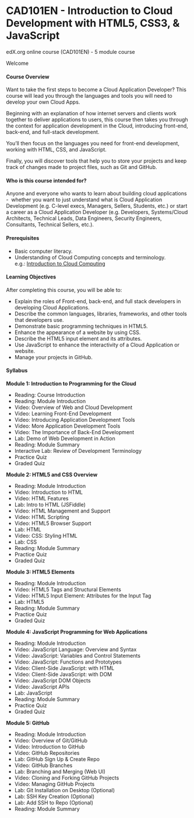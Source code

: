 # CAD101EN - Introduction to Cloud Development with HTML5, CSS3, & JavaScript

edX.org online course (CAD101EN) - 5 module course

Welcome

#### Course Overview

Want to take the first steps to become a Cloud Application Developer? This course will lead you through the languages and tools you will need to develop your own Cloud Apps.

Beginning with an explanation of how internet servers and clients work together to deliver applications to users, this course then takes you through the context for application development in the Cloud, introducing front-end, back-end, and full-stack development.

You’ll then focus on the languages you need for front-end development, working with HTML, CSS, and JavaScript.

Finally, you will discover tools that help you to store your projects and keep track of changes made to project files, such as Git and GitHub.

#### **Who is this course intended for?**

Anyone and everyone who wants to learn about building cloud applications -  whether you want to just understand what is Cloud Application Development (e.g. C-level execs, Managers, Sellers, Students, etc.) or start a career as a Cloud Application Developer (e.g. Developers, Systems/Cloud Architects, Technical Leads, Data Engineers, Security Engineers, Consultants, Technical Sellers, etc.).

#### Prerequisites

*   Basic computer literacy.
*   Understanding of Cloud Computing concepts and terminology.  
    e.g.: [Introduction to Cloud Computing](https://www.edx.org/course/introduction-to-cloud-computing-6)

#### **Learning Objectives**

After completing this course, you will be able to:

*   Explain the roles of Front-end, back-end, and full stack developers in developing Cloud Applications.
*   Describe the common languages, libraries, frameworks, and other tools that developers use.
*   Demonstrate basic programming techniques in HTML5.
*   Enhance the appearance of a website by using CSS.
*   Describe the HTML5 input element and its attributes.
*   Use JavaScript to enhance the interactivity of a Cloud Application or website.
*   Manage your projects in GitHub.

#### Syllabus

**Module 1: Introduction to Programming for the Cloud**

*   Reading: Course Introduction
*   Reading: Module Introduction
*   Video: Overview of Web and Cloud Development
*   Video: Learning Front-End Development
*   Video: Introducing Application Development Tools
*   Video: More Application Development Tools
*   Video: The Importance of Back-End Development
*   Lab: Demo of Web Development in Action
*   Reading: Module Summary
*   Interactive Lab: Review of Development Terminology
*   Practice Quiz
*   Graded Quiz

**Module 2: HTML5 and CSS Overview**

*   Reading: Module Introduction
*   Video: Introduction to HTML
*   Video: HTML Features
*   Lab: Intro to HTML (JSFiddle)
*   Video: HTML Management and Support
*   Video: HTML Scripting
*   Video: HTML5 Browser Support
*   Lab: HTML
*   Video: CSS: Styling HTML
*   Lab: CSS
*   Reading: Module Summary
*   Practice Quiz
*   Graded Quiz

**Module 3: HTML5 Elements**

*   Reading: Module Introduction
*   Video: HTML5 Tags and Structural Elements
*   Video: HTML5 Input Element: Attributes for the Input Tag
*   Lab: HTML5
*   Reading: Module Summary
*   Practice Quiz
*   Graded Quiz

**Module 4: JavaScript Programming for Web Applications**

*   Reading: Module Introduction
*   Video: JavaScript Language: Overview and Syntax
*   Video: JavaScript: Variables and Control Statements
*   Video: JavaScript: Functions and Prototypes
*   Video: Client-Side JavaScript: with HTML
*   Video: Client-Side JavaScript: with DOM
*   Video: JavaScript DOM Objects
*   Video: JavaScript APIs
*   Lab: JavaScript
*   Reading: Module Summary
*   Practice Quiz
*   Graded Quiz

**Module 5: GitHub**

*   Reading: Module Introduction
*   Video: Overview of Git/GitHub
*   Video: Introduction to GitHub
*   Video: GitHub Repositories
*   Lab: GitHub Sign Up & Create Repo
*   Video: GitHub Branches
*   Lab: Branching and Merging (Web UI)
*   Video: Cloning and Forking GitHub Projects
*   Video: Managing GitHub Projects
*   Lab: Git Installation on Desktop (Optional)
*   Lab: SSH Key Creation (Optional)
*   Lab: Add SSH to Repo (Optional)
*   Reading: Module Summary
